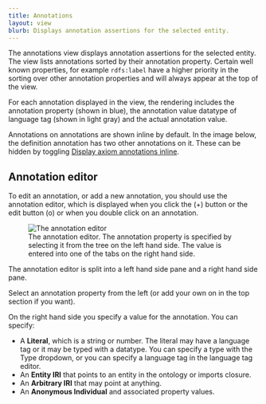 ```yaml
---
title: Annotations
layout: view
blurb: Displays annotation assertions for the selected entity.
---
```

The annotations view displays annotation assertions for the selected entity.  The view lists annotations sorted by their annotation property.  Certain well known properties, for example ```rdfs:label``` have a higher priority in the sorting over other annotation properties and will always appear at the top of the view.

For each annotation displayed in the view, the rendering includes the annotation property (shown in blue), the annotation value datatype of language tag (shown in light gray) and the actual annotation value.

Annotations on annotations are shown inline by default.  In the image below, the definition annotation has two other annotations on it. These can be hidden by toggling [Display axiom annotations inline]({{site.baseurl}}/menus/display-axiom-annotations-inline).



## Annotation editor

To edit an annotation, or add a new annotation, you should use the annotation editor, which is displayed when you click the (+) button or the edit button (o) or when you double click on an annotation.

<figure>
  <img src="{{site.baseurl}}/assets/views/annotations/annotations-editor.png" alt="The annotation editor">
  <figcaption>The annotation editor.  The annotation property is specified by selecting it from the tree on the left hand side.  The value is entered into one of the tabs on the right hand side.</figcaption>
</figure>

The annotation editor is split into a left hand side pane and a right hand side pane.

Select an annotation property from the left (or add your own on in the top section if you want).

On the right hand side you specify a value for the annotation.  You can specify:

* A **Literal**, which is a string or number.  The literal may have a language tag or it may be typed with a datatype.  You can specify a type with the Type dropdown, or you can specify a language tag in the language tag editor.
* An **Entity IRI** that points to an entity in the ontology or imports closure.
* An **Arbitrary IRI** that may point at anything.
* An **Anonymous Individual** and associated property values.
